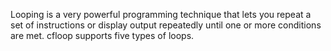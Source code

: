 Looping is a very powerful programming technique that lets you repeat a set of instructions or
  display output repeatedly until one or more conditions are met. cfloop supports five types of loops.